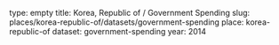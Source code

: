type: empty
title: Korea, Republic of / Government Spending
slug: places/korea-republic-of/datasets/government-spending
place: korea-republic-of
dataset: government-spending
year: 2014
